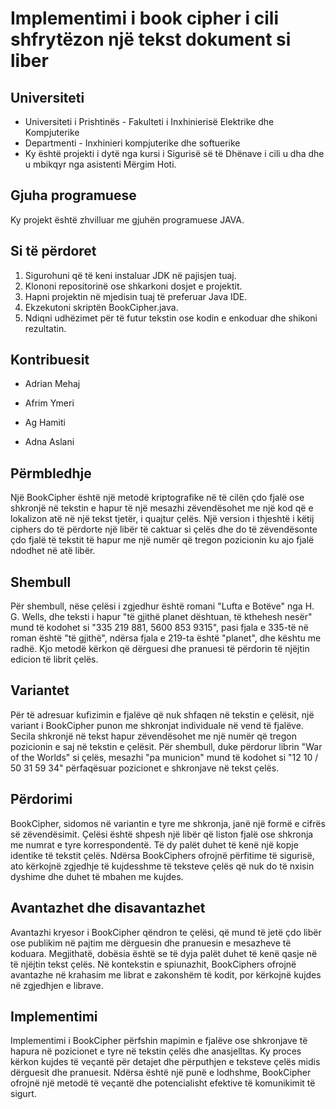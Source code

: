 # Implementimi i book cipher i cili shfrytëzon një tekst dokument si liber


## Universiteti

 - Universiteti i Prishtinës - Fakulteti i Inxhinierisë Elektrike dhe Kompjuterike                                                      
 - Departmenti - Inxhinieri kompjuterike dhe softuerike                                                                                                                         
 - Ky është projekti i dytë nga kursi i Sigurisë së të Dhënave i cili u dha dhe u mbikqyr nga asistenti Mërgim Hoti.

## Gjuha programuese

Ky projekt është zhvilluar me gjuhën programuese JAVA.

## Si të përdoret

1. Sigurohuni që të keni instaluar JDK në pajisjen tuaj.
2. Klononi repositorinë ose shkarkoni dosjet e projektit.
3. Hapni projektin në mjedisin tuaj të preferuar Java IDE.
4. Ekzekutoni skriptën BookCipher.java.
5. Ndiqni udhëzimet për të futur tekstin ose kodin e enkoduar dhe shikoni rezultatin.


## Kontribuesit

 - Adrian Mehaj

 - Afrim Ymeri

 - Ag Hamiti

 - Adna Aslani


## Përmbledhje

Një BookCipher është një metodë kriptografike në të cilën çdo fjalë ose shkronjë në tekstin e hapur të një mesazhi zëvendësohet me një kod që e lokalizon atë në një tekst tjetër, i quajtur çelës. Një version i thjeshtë i këtij ciphers do të përdorte një libër të caktuar si çelës dhe do të zëvendësonte çdo fjalë të tekstit të hapur me një numër që tregon pozicionin ku ajo fjalë ndodhet në atë libër.

## Shembull

Për shembull, nëse çelësi i zgjedhur është romani "Lufta e Botëve" nga H. G. Wells, dhe teksti i hapur "të gjithë planet dështuan, të kthehesh nesër" mund të kodohet si "335 219 881, 5600 853 9315", pasi fjala e 335-të në roman është "të gjithë", ndërsa fjala e 219-ta është "planet", dhe kështu me radhë. Kjo metodë kërkon që dërguesi dhe pranuesi të përdorin të njëjtin edicion të librit çelës.


## Variantet

Për të adresuar kufizimin e fjalëve që nuk shfaqen në tekstin e çelësit, një variant i BookCipher punon me shkronjat individuale në vend të fjalëve. Secila shkronjë në tekst hapur zëvendësohet me një numër që tregon pozicionin e saj në tekstin e çelësit. Për shembull, duke përdorur librin "War of the Worlds" si çelës, mesazhi "pa municion" mund të kodohet si "12 10 / 50 31 59 34" përfaqësuar pozicionet e shkronjave në tekst çelës.

## Përdorimi

BookCipher, sidomos në variantin e tyre me shkronja, janë një formë e cifrës së zëvendësimit. Çelësi është shpesh një libër që liston fjalë ose shkronja me numrat e tyre korrespondentë. Të dy palët duhet të kenë një kopje identike të tekstit çelës. Ndërsa BookCiphers ofrojnë përfitime të sigurisë, ato kërkojnë zgjedhje të kujdesshme të teksteve çelës që nuk do të nxisin dyshime dhe duhet të mbahen me kujdes.

## Avantazhet dhe disavantazhet

Avantazhi kryesor i BookCipher qëndron te çelësi, që mund të jetë çdo libër ose publikim në pajtim me dërguesin dhe pranuesin e mesazheve të koduara. Megjithatë, dobësia është se të dyja palët duhet të kenë qasje në të njëjtin tekst çelës. Në kontekstin e spiunazhit, BookCiphers ofrojnë avantazhe në krahasim me librat e zakonshëm të kodit, por kërkojnë kujdes në zgjedhjen e librave.

## Implementimi

Implementimi i BookCipher përfshin mapimin e fjalëve ose shkronjave të hapura në pozicionet e tyre në tekstin çelës dhe anasjelltas. Ky proces kërkon kujdes të veçantë për detajet dhe përputhjen e teksteve çelës midis dërguesit dhe pranuesit. Ndërsa është një punë e lodhshme, BookCipher ofrojnë një metodë të veçantë dhe potencialisht efektive të komunikimit të sigurt.
